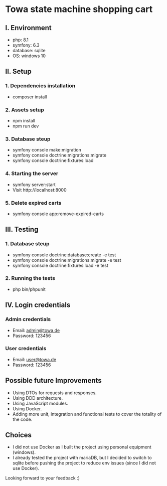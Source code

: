 # Towa state machine shopping cart

## I. Environment
- php: 8.1
- symfony: 6.3
- database: sqlite
- OS: windows 10


## II. Setup
### 1. Dependencies installation
- composer install

### 2. Assets setup
- npm install
- npm run dev

### 3. Database steup
- symfony console make:migration
- symfony console doctrine:migrations:migrate
- symfony console doctrine:fixtures:load

### 4. Starting the server
- symfony server:start
- Visit http://localhost:8000

### 5. Delete expired carts
- symfony console app:remove-expired-carts


## III. Testing
### 1. Database steup
- symfony console doctrine:database:create -e test
- symfony console doctrine:migrations:migrate -e test
- symfony console doctrine:fixtures:load -e test

### 2. Running the tests
- php bin/phpunit


## IV. Login credentials
### Admin credentials
- Email: admin@towa.de 
- Password: 123456

### User credentials
- Email: user@towa.de
- Password: 123456


## Possible future Improvements
-	Using DTOs for requests and responses.
- Using DDD architecture.
-	Using JavaScript modules.
-	Using Docker.
-	Adding more unit, integration and functional tests to cover the totality of the code.

## Choices
-	I did not use Docker as I built the project using personal equipment (windows).
-	I already tested the project with mariaDB, but I decided to switch to sqlite before pushing the project to reduce env issues (since I did not use Docker).​

Looking forward to your feedback :)

